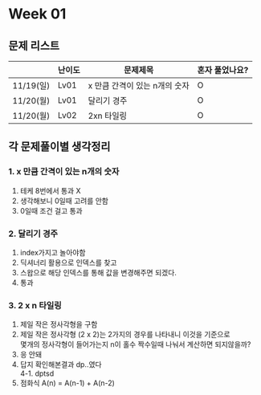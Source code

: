 # Week 01

## 문제 리스트

|          | 난이도  | 문제제목               |혼자 풀었나요?|
|----------|------|--------------------|-------------|
| 11/19(일) | Lv01 | x 만큼 간격이 있는 n개의 숫자 |O|
| 11/20(월) | Lv01 | 달리기 경주             |O|
| 11/20(월) | Lv02 | 2xn 타일링            |O|





## 각 문제풀이별 생각정리
### 1. x 만큼 간격이 있는 n개의 숫자
1. 테케 8번에서 통과 X
2. 생각해보니 0일때 고려를 안함
3. 0일때 조건 걸고 통과


### 2. 달리기 경주

1. index가지고 놀아야함
2. 딕셔너리 활용으로 인덱스를 찾고 
3. 스왑으로 해당 인덱스를 통해 값을 변경해주면 되겠다.
4. 통과

### 3. 2 x n 타일링

1. 제일 작은 정사각형을 구함
2. 제일 작은 정사각형 (2 x 2)는 2가지의 경우를 나타내니 이것을 기준으로<br>
몇개의 정사각형이 들어가는지 n이 홀수 짝수일때 나눠서 계산하면 되지않을까?
3. 응 안돼
4. 답지 확인해본결과 dp..였다<br>
4-1. dptsd
5. 점화식 A(n) = A(n-1) + A(n-2)



